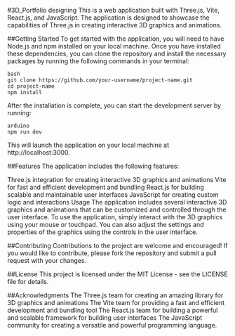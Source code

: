 #3D_Portfolio designing
This is a web application built with Three.js, Vite, React.js, and JavaScript. The application is designed to showcase the capabilities of Three.js in creating interactive 3D graphics and animations.

##Getting Started
To get started with the application, you will need to have Node.js and npm installed on your local machine. Once you have installed these dependencies, you can clone the repository and install the necessary packages by running the following commands in your terminal:
```
bash
git clone https://github.com/your-username/project-name.git
cd project-name
npm install
```
After the installation is complete, you can start the development server by running:
```
arduino
npm run dev
```
This will launch the application on your local machine at http://localhost:3000.

##Features
The application includes the following features:

Three.js integration for creating interactive 3D graphics and animations
Vite for fast and efficient development and bundling
React.js for building scalable and maintainable user interfaces
JavaScript for creating custom logic and interactions
Usage
The application includes several interactive 3D graphics and animations that can be customized and controlled through the user interface. To use the application, simply interact with the 3D graphics using your mouse or touchpad. You can also adjust the settings and properties of the graphics using the controls in the user interface.

##Contributing
Contributions to the project are welcome and encouraged! If you would like to contribute, please fork the repository and submit a pull request with your changes.

##License
This project is licensed under the MIT License - see the LICENSE file for details.

##Acknowledgments
The Three.js team for creating an amazing library for 3D graphics and animations
The Vite team for providing a fast and efficient development and bundling tool
The React.js team for building a powerful and scalable framework for building user interfaces
The JavaScript community for creating a versatile and powerful programming language.
